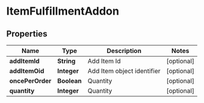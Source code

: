 
# ItemFulfillmentAddon

## Properties
Name | Type | Description | Notes
------------ | ------------- | ------------- | -------------
**addItemId** | **String** | Add Item Id |  [optional]
**addItemOid** | **Integer** | Add Item object identifier |  [optional]
**oncePerOrder** | **Boolean** | Quantity |  [optional]
**quantity** | **Integer** | Quantity |  [optional]



